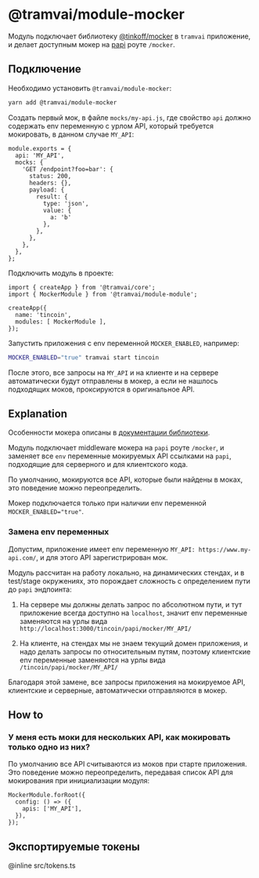 # @tramvai/module-mocker

Модуль подключает библиотеку [@tinkoff/mocker](references/libs/mocker.md) в `tramvai` приложение, и делает доступным мокер на [papi](references/modules/server.md#papi) роуте `/mocker`.

## Подключение

Необходимо установить `@tramvai/module-mocker`:

```bash
yarn add @tramvai/module-mocker
```

Создать первый мок, в файле `mocks/my-api.js`, где свойство `api` должно содержать env переменную с урлом API, который требуется мокировать, в данном случае `MY_API`:

```tsx
module.exports = {
  api: 'MY_API',
  mocks: {
    'GET /endpoint?foo=bar': {
      status: 200,
      headers: {},
      payload: {
        result: {
          type: 'json',
          value: {
            a: 'b'
          },
        },
      },
    },
  },
};
```

Подключить модуль в проекте:

```tsx
import { createApp } from '@tramvai/core';
import { MockerModule } from '@tramvai/module-module';

createApp({
  name: 'tincoin',
  modules: [ MockerModule ],
});
```

Запустить приложения с env переменной `MOCKER_ENABLED`, например:

```bash
MOCKER_ENABLED="true" tramvai start tincoin
```

После этого, все запросы на `MY_API` и на клиенте и на сервере автоматически будут отправлены в мокер, а если не нашлось подходящих моков, проксируются в оригинальное API.

## Explanation

Особенности мокера описаны в [документации библиотеки](references/libs/mocker.md#Explanation).

Модуль подключает middleware мокера на `papi` роуте `/mocker`, и заменяет все `env` переменные мокируемых API ссылками на `papi`, подходящие для серверного и для клиентского кода.

По умолчанию, мокируются все API, которые были найдены в моках, это поведение можно переопределить.

Мокер подключается только при наличии env переменной `MOCKER_ENABLED="true"`.

### Замена env переменных

Допустим, приложение имеет env переменную `MY_API: https://www.my-api.com/`, и для этого API зарегистрирован мок.

Модуль рассчитан на работу локально, на динамических стендах, и в test/stage окружениях, это порождает сложность с определением пути до `papi` эндпоинта:

1. На сервере мы должны делать запрос по абсолютном пути, и тут приложение всегда доступно на `localhost`, значит env переменные заменяются на урлы вида `http://localhost:3000/tincoin/papi/mocker/MY_API/`

1. На клиенте, на стендах мы не знаем текущий домен приложения, и надо делать запросы по относительным путям, поэтому клиентские env переменные заменяются на урлы вида `/tincoin/papi/mocker/MY_API/`

Благодаря этой замене, все запросы приложения на мокируемое API, клиентские и серверные, автоматически отправляются в мокер.

## How to

### У меня есть моки для нескольких API, как мокировать только одно из них?

По умолчанию все API считываются из моков при старте приложения.
Это поведение можно переопределить, передавая список API для мокирования при инициализации модуля:

```tsx
MockerModule.forRoot({
  config: () => ({
    apis: ['MY_API'],
  }),
});
```

##  Экспортируемые токены

@inline src/tokens.ts
